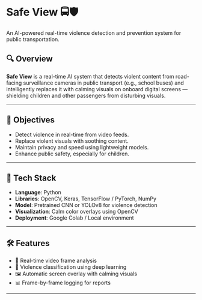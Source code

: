 
# Safe View 🚍🛡️  
An AI-powered real-time violence detection and prevention system for public transportation.

## 🔍 Overview
**Safe View** is a real-time AI system that detects violent content from road-facing surveillance cameras in public transport (e.g., school buses) and intelligently replaces it with calming visuals on onboard digital screens — shielding children and other passengers from disturbing visuals.

---

## 🎯 Objectives
- Detect violence in real-time from video feeds.
- Replace violent visuals with soothing content.
- Maintain privacy and speed using lightweight models.
- Enhance public safety, especially for children.

---

## 🧠 Tech Stack
- **Language**: Python  
- **Libraries**: OpenCV, Keras, TensorFlow / PyTorch, NumPy  
- **Model**: Pretrained CNN or YOLOv8 for violence detection  
- **Visualization**: Calm color overlays using OpenCV  
- **Deployment**: Google Colab / Local environment

---

## 🛠️ Features
- 🎥 Real-time video frame analysis  
- 🧠 Violence classification using deep learning  
- 🖼️ Automatic screen overlay with calming visuals  
- 📊 Frame-by-frame logging for reports

---

